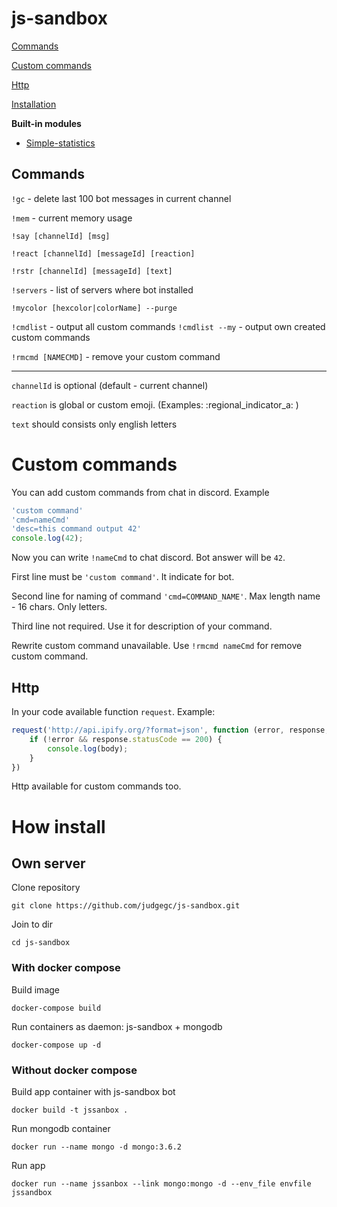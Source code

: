 # **js-sandbox**

[Commands](#comands)

[Custom commands](#custom-commands)

[Http](#http)

[Installation](#how-install)

**Built-in modules**

* [Simple-statistics](https://github.com/simple-statistics/simple-statistics)

## Commands

`!gc` - delete last 100 bot messages in current channel

`!mem` - current memory usage

`!say [channelId] [msg]`

`!react [channelId] [messageId] [reaction]`

`!rstr [channelId] [messageId] [text]`

`!servers` - list of servers where bot installed

`!mycolor [hexcolor|colorName] --purge`

`!cmdlist` - output all custom commands
`!cmdlist --my` - output own created custom commands

`!rmcmd [NAMECMD]` - remove your custom command

___

`channelId` is optional (default - current channel)

`reaction` is global or custom emoji. (Examples: :regional_indicator_a: )

`text` should consists only english letters


# Custom commands

You can add custom commands from chat in discord. Example

```javascript
'custom command'
'cmd=nameCmd'
'desc=this command output 42'
console.log(42);
```

Now you can write `!nameCmd` to chat discord. Bot answer will be `42`.

First line must be `'custom command'`. It indicate for bot.

Second line for naming of command `'cmd=COMMAND_NAME'`. Max length name - 16 chars. Only letters.

Third line not required. Use it for description of your command.

Rewrite custom command unavailable. Use `!rmcmd nameCmd` for remove custom command.

## Http

In your code available function `request`. Example:

```js
request('http://api.ipify.org/?format=json', function (error, response, body) {
    if (!error && response.statusCode == 200) {
        console.log(body);
    }
})
```
Http available for custom commands too.


# How install

## **Own server**

Clone repository

`git clone https://github.com/judgegc/js-sandbox.git`

Join to dir

`cd js-sandbox`

### **With docker compose**
Build image

`docker-compose build`

Run containers as daemon: js-sandbox + mongodb

`docker-compose up -d`


### **Without docker compose**

Build app container with js-sandbox bot

```docker build -t jssanbox .```

Run mongodb container

`docker run --name mongo -d mongo:3.6.2`

Run app

`docker run --name jssanbox --link mongo:mongo -d --env_file envfile jssandbox`